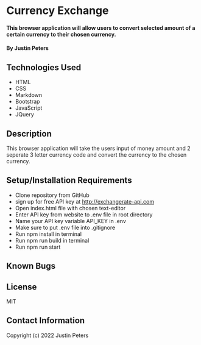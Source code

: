 # Currency Exchange

#### This browser application will allow users to convert selected amount of a certain currency to their chosen currency.

#### By Justin Peters

## Technologies Used

* HTML
* CSS
* Markdown
* Bootstrap
* JavaScript
* JQuery

## Description

This browser application will take the users input of money amount and 2 seperate 3 letter currency code and convert the currency to the chosen currency. 

## Setup/Installation Requirements

* Clone repository from GitHub
* sign up for free API key at http://exchangerate-api.com
* Open index.html file with chosen text-editor
* Enter API key from website to .env file in root directory
* Name your API key variable API_KEY in .env
* Make sure to put .env file into .gitignore
* Run npm install in terminal
* Run npm run build in terminal
* Run npm run start

## Known Bugs


## License
MIT

## Contact Information
Copyright (c) 2022 Justin Peters